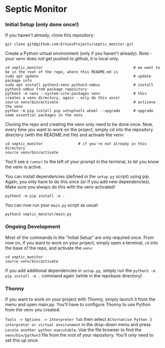 # Septic Monitor

### Initial Setup (only done once!)

If you haven't already, clone this repository:

```
git clone git@github.com:ErniesProjects/septic_monitor.git
```

Create a Python virtual environment (only if you haven't already).  Note - your venv does *not* get pushed to github, it is local only.

```
cd septic_monitor                                         # we want to be in the root of the repo, where this README.md is
sudo apt update                                           # update package info
sudo apt install python3-venv python3-smbus               # install python3-smbus from package repository
python3 -m venv --system-site-packages venv               # this creates a venv directory, again - only do this once!
source venv/bin/activate                                  # activate the venv
python -m pip install pip setuptools wheel --upgrade      # upgrade some essential packages in the venv
```

Cloning the repo and creating the venv only need to be done once.  Now, every time you want to work on the project, simply cd into the repository directory (with the README.md file) and activate the venv:

```
cd septic_monitor			     # if you're not already in this directory
source venv/bin/activate
```

You'll see a `(venv)` to the left of your prompt in the terminal, to let you know the venv is active.

You can install dependencies (defined in the `setup.py` script) using pip.  Again, you only have to do this once (or if you add new dependencies).  Make sure you always do this with the venv activated!

```
python3 -m pip install -e .
```   

You can now run your `main.py` script as usual:

```
python3 septic_monitor/main.py
```


### Ongoing Development

Most of the commands in the "Initial Setup" are only required once.  From now on, if you want to work on your project, simply open a terminal, `cd` into the base of the repo, and activate the `venv`:

```
cd septic_monitor
source venv/bin/activate
```

If you add additional dependencies in `setup.py`, simply run the `python3 -m pip install -e .` command again (while in the repobase directory)


### Thonny

If you want to work on your project with Thonny, simply launch it from the menu and open main.py.  You'll have to configure Thonny to use Python from the venv you created:

`Tools -> Options -> Interpreter Tab` then select `Alternative Python 3 interpreter or virtual environment` in the drop-down menu and press `Locate another python executable`.  Use the file browser to find the `venv/bin/python3` file from the root of your repository.  You'll only need to set this up once.
